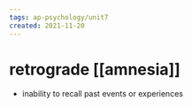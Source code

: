 ```yaml
---
tags: ap-psychology/unit7 
created: 2021-11-20
---
```


# retrograde [[amnesia]]

- inability to recall past events or experiences 
